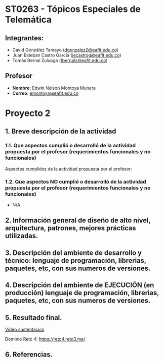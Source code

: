 # ST0263 - Tópicos Especiales de Telemática

## Integrantes:
- David González Tamayo (dgonzalez2@eafit.edu.co)
- Juan Esteban Castro García (jecastrog@eafit.edu.co)
- Tomás Bernal Zuluaga (tbernalz@eafit.edu.co)

## Profesor
- **Nombre:** Edwin Nelson Montoya Munera
- **Correo:** emontoya@eafit.edu.co

# Proyecto 2

## 1. Breve descripción de la actividad



### 1.1. Que aspectos cumplió o desarrolló de la actividad propuesta por el profesor (requerimientos funcionales y no funcionales)

Aspectos cumplidos de la actividad propuesta por el profesor:



### 1.2. Que aspectos NO cumplió o desarrolló de la actividad propuesta por el profesor (requerimientos funcionales y no funcionales)

* N/A

## 2. Información general de diseño de alto nivel, arquitectura, patrones, mejores prácticas utilizadas.



## 3. Descripción del ambiente de desarrollo y técnico: lenguaje de programación, librerias, paquetes, etc, con sus numeros de versiones.


## 4. Descripción del ambiente de EJECUCIÓN (en producción) lenguaje de programación, librerias, paquetes, etc, con sus numeros de versiones.



## 5. Resultado final.

[Video sustentacion]()

Dominio Reto 4: https://reto4.reto3.me/


## 6. Referencias.






